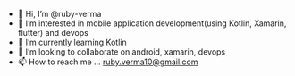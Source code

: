 - 👋 Hi, I’m @ruby-verma
- 👀 I’m interested in mobile application development(using Kotlin, Xamarin, flutter) and devops
- 🌱 I’m currently learning Kotlin
- 💞️ I’m looking to collaborate on android, xamarin, devops
- 📫 How to reach me ... ruby.verma10@gmail.com

<!---
ruby-verma/ruby-verma is a ✨ special ✨ repository because its `README.md` (this file) appears on your GitHub profile.
You can click the Preview link to take a look at your changes.
--->

